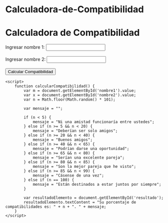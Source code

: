 # Calculadora-de-Compatibilidad
<!DOCTYPE html>
<html>
<head>
    <title>CalculadoraDeCompatibilidad</title>
</head>
<body>
    <h1>Calculadora de Compatibilidad</h1>
    <form id="compatibilidadForm">
        <label for="nombre1">Ingresar nombre 1:</label>
        <input type="text" id="nombre1" name="nombre1"><br><br>
        <label for="nombre2">Ingresar nombre 2:</label>
        <input type="text" id="nombre2" name="nombre2"><br><br>
        <button type="button" onclick="calcularCompatibilidad()">Calcular Compatibilidad</button>
    </form>
    <p id="resultado"></p>

    <script>
        function calcularCompatibilidad() {
            var m = document.getElementById('nombre1').value;
            var x = document.getElementById('nombre2').value;
            var n = Math.floor(Math.random() * 101);

            var mensaje = "";

            if (n < 5) {
                mensaje = "Ni una amistad funcionaría entre ustedes";
            } else if (n >= 5 && n < 20) {
                mensaje = "Deberían ser solo amigos";
            } else if (n >= 20 && n < 40) {
                mensaje = "Buenos amigos";
            } else if (n >= 40 && n < 65) {
                mensaje = "Podrían darse una oportunidad";
            } else if (n >= 65 && n < 80) {
                mensaje = "Serían una excelente pareja";
            } else if (n >= 80 && n < 85) {
                mensaje = "Son la mejor pareja que he visto";
            } else if (n >= 85 && n < 99) {
                mensaje = "Cásense de una vez";
            } else if (n == 100) {
                mensaje = "Están destinados a estar juntos por siempre";
            }

            var resultadoElemento = document.getElementById('resultado');
            resultadoElemento.textContent = "Su porcentaje de compatibilidades es: " + n + ". " + mensaje;
        }
    </script>
</body>
</html>

